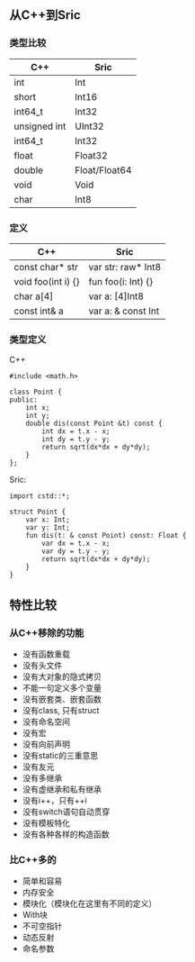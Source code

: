 

## 从C++到Sric
### 类型比较

| C++  | Sric  |
| ----- | ---- |
| int | Int |
| short | Int16 |
| int64_t | Int32 |
| unsigned int | UInt32 |
| int64_t | Int32 |
| float | Float32 |
| double | Float/Float64 |
| void | Void |
| char | Int8 |


### 定义
| C++  | Sric  |
| ----- | ---- |
| const char* str | var str: raw* Int8 |
| void foo(int i) {} | fun foo(i: Int) {} |
| char a[4] | var a: [4]Int8 |
| const int& a | var a: & const Int |

### 类型定义

C++
```
#include <math.h>

class Point {
public:
    int x;
    int y;
    double dis(const Point &t) const {
        int dx = t.x - x;
        int dy = t.y - y;
        return sqrt(dx*dx + dy*dy);
    }
};
```
Sric:
```
import cstd::*;

struct Point {
    var x: Int;
    var y: Int;
    fun dis(t: & const Point) const: Float {
        var dx = t.x - x;
        var dy = t.y - y;
        return sqrt(dx*dx + dy*dy);
    }
}
```

## 特性比较

### 从C++移除的功能

- 没有函数重载
- 没有头文件
- 没有大对象的隐式拷贝
- 不能一句定义多个变量
- 没有嵌套类、嵌套函数
- 没有class, 只有struct
- 没有命名空间
- 没有宏
- 没有向前声明
- 没有static的三重意思
- 没有友元
- 没有多继承
- 没有虚继承和私有继承
- 没有i++，只有++i
- 没有switch语句自动贯穿
- 没有模板特化
- 没有各种各样的构造函数

### 比C++多的

- 简单和容易
- 内存安全
- 模块化（模块化在这里有不同的定义）
- With块
- 不可空指针
- 动态反射
- 命名参数

